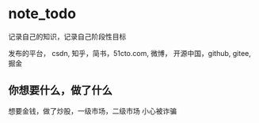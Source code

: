 # note_todo

记录自己的知识，记录自己阶段性目标

发布的平台， csdn, 知乎，简书，51cto.com, 微博， 开源中国，github, gitee, 掘金

## 你想要什么，做了什么

想要金钱，做了炒股，一级市场，二级市场
小心被诈骗
